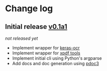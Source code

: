 # Change log

## Initial release [v0.1a1](https://github.com/anotherbyte-net/leaf-focus/releases/tag/v0.1a1)

*not released yet*

- Implement wrapper for [keras-ocr](https://github.com/faustomorales/keras-ocr)
- Implement wrapper for [xpdf tools](https://www.xpdfreader.com/about.html)
- Implement initial cli using Python's argparse
- Add docs and doc generation using [pdoc3](https://github.com/pdoc3/pdoc)
